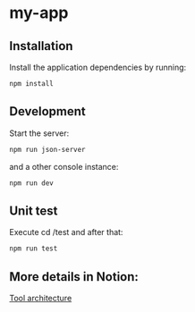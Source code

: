 # my-app

## Installation

Install the application dependencies by running:

```sh
npm install
```

## Development

Start the server:
```sh
npm run json-server
```
and a other console instance:
```sh
npm run dev
```

## Unit test

Execute cd /test and after that:
```sh
npm run test
```

## More details in Notion:
 [Tool architecture](https://marshy-stork-a93.notion.site/Aquitectura-de-la-herramienta-fa1462f89c36464d9ece14b7c397773c?pvs=4)

